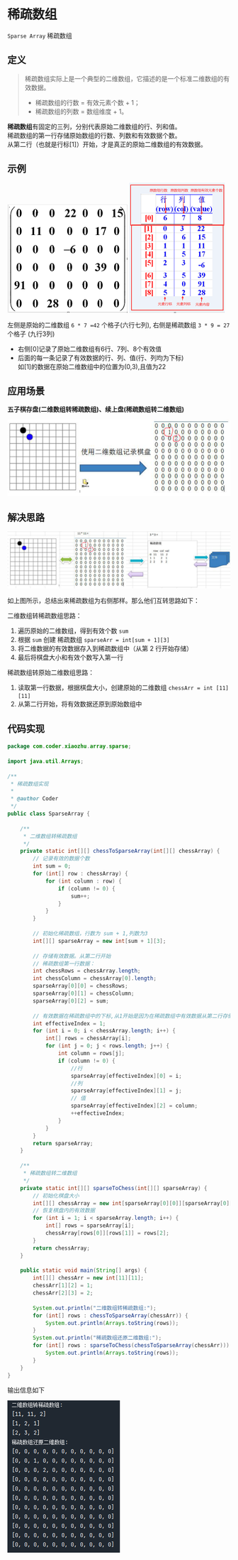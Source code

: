 # 稀疏数组

`Sparse Array` 稀疏数组

## 定义
> 稀疏数组实际上是一个典型的二维数组，它描述的是一个标准二维数组的有效数据。
> - 稀疏数组的行数 = 有效元素个数 + 1；
> - 稀疏数组的列数 = 数组维度 + 1。

**稀疏数组**有固定的三列，分别代表原始二维数组的行、列和值。  
稀疏数组的第一行存储原始数组的行数、列数和有效数据个数。  
从第二行（也就是行标[1]）开始，才是真正的原始二维数组的有效数据。

## 示例

![原始二维数组](./assets/1678678583618.png) 
![稀疏数组](./assets/1678678670627.png)

左侧是原始的二维数组 `6 * 7 =42` 个格子(六行七列), 右侧是稀疏数组 `3 * 9 = 27` 个格子 (九行3列)
 - 右侧[0]记录了原始二维数组有6行、7列、8个有效值
 - 后面的每一条记录了有效数据的行、列、值(行、列均为下标)  
   如[1]的数据在原始二维数组中的位置为(0,3),且值为22  

## 应用场景

  **五子棋存盘(二维数组转稀疏数组)、续上盘(稀疏数组转二维数组)**  

![五子棋存盘](./assets/1678677921618.png)


## 解决思路

![存盘](./assets/1678679597625.png)

如上图所示，总结出来稀疏数组为右侧那样。那么他们互转思路如下：

二维数组转稀疏数组思路：

1. 遍历原始的二维数组，得到有效个数 `sum`
2. 根据 `sum` 创建 稀疏数组 `sparseArr = int[sum + 1][3]`
3. 将二维数据的有效数据存入到稀疏数组中（从第 2 行开始存储）
4. 最后将棋盘大小和有效个数写入第一行

稀疏数组转原始二维数组思路：

1. 读取第一行数据，根据棋盘大小，创建原始的二维数组 `chessArr = int [11][11]`
2. 从第二行开始，将有效数据还原到原始数组中

## 代码实现

```java
package com.coder.xiaozhu.array.sparse;

import java.util.Arrays;

/**
 * 稀疏数组实现
 *
 * @author Coder
 */
public class SparseArray {

    /**
     * 二维数组转稀疏数组
     */
    private static int[][] chessToSparseArray(int[][] chessArray) {
        // 记录有效的数据个数
        int sum = 0;
        for (int[] row : chessArray) {
            for (int column : row) {
                if (column != 0) {
                    sum++;
                }
            }
        }

        // 初始化稀疏数组，行数为 sum + 1,列数为3
        int[][] sparseArray = new int[sum + 1][3];

        // 存储有效数据。从第二行开始
        // 稀疏数组第一行数据：
        int chessRows = chessArray.length;
        int chessColumn = chessArray[0].length;
        sparseArray[0][0] = chessRows;
        sparseArray[0][1] = chessColumn;
        sparseArray[0][2] = sum;

        // 有效数据在稀疏数组中的下标,从1开始是因为在稀疏数组中有效数据从第二行存储
        int effectiveIndex = 1;
        for (int i = 0; i < chessArray.length; i++) {
            int[] rows = chessArray[i];
            for (int j = 0; j < rows.length; j++) {
                int column = rows[j];
                if (column != 0) {
                    //行
                    sparseArray[effectiveIndex][0] = i;
                    //列
                    sparseArray[effectiveIndex][1] = j;
                    // 值
                    sparseArray[effectiveIndex][2] = column;
                    ++effectiveIndex;
                }
            }
        }
        return sparseArray;
    }
    
    /**
     * 稀疏数组转二维数组
     */
    private static int[][] sparseToChess(int[][] sparseArray) {
        // 初始化棋盘大小
        int[][] chessArray = new int[sparseArray[0][0]][sparseArray[0][1]];
        // 恢复棋盘内的有效数据
        for (int i = 1; i < sparseArray.length; i++) {
            int[] rows = sparseArray[i];
            chessArray[rows[0]][rows[1]] = rows[2];
        }
        return chessArray;
    }

    public static void main(String[] args) {
        int[][] chessArr = new int[11][11];
        chessArr[1][2] = 1;
        chessArr[2][3] = 2;

        System.out.println("二维数组转稀疏数组:");
        for (int[] rows : chessToSparseArray(chessArr)) {
            System.out.println(Arrays.toString(rows));
        }
        System.out.println("稀疏数组还原二维数组:");
        for (int[] rows : sparseToChess(chessToSparseArray(chessArr))) {
            System.out.println(Arrays.toString(rows));
        }
    }
}

```
  输出信息如下

![测试结果](./assets/1678687768534.png)